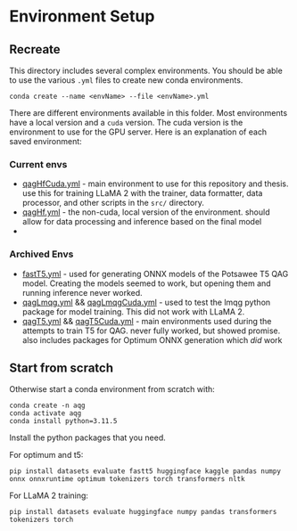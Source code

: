 # Environment Setup
## Recreate
This directory includes several complex environments. You should be able to use the various `.yml` files to create new conda environments.
```
conda create --name <envName> --file <envName>.yml
```
There are different environments available in this folder. Most environments have a local version and a `cuda` version. The cuda version is the environment to use for the GPU server. Here is an explanation of each saved environment:
### Current envs
* [qagHfCuda.yml](archive/qagHfCuda.yml) - main environment to use for this repository and thesis. use this for training LLaMA 2 with the trainer, data formatter, data processor, and other scripts in the `src/` directory.
* [qagHf.yml](archive/qagHf.yml) - the non-cuda, local version of the environment. should allow for data processing and inference based on the final model
* 
### Archived Envs
* [fastT5.yml](archive/fastT5.yml) - used for generating ONNX models of the Potsawee T5 QAG model. Creating the models seemed to work, but opening them and running inference never worked.
* [qagLmqg.yml](archive/qagLmqg.yml) && [qagLmqgCuda.yml](archive/qagLmqgCuda.yml) - used to test the lmqg python package for model training. This did not work with LLaMA 2.
* [qagT5.yml](archive/qagT5.yml) && [qagT5Cuda.yml](archive/qagT5Cuda.yml) - main environments used during the attempts to train T5 for QAG. never fully worked, but showed promise. also includes packages for Optimum ONNX generation which *did* work

## Start from scratch
Otherwise start a conda environment from scratch with:

```
conda create -n aqg
conda activate aqg
conda install python=3.11.5
```

Install the python packages that you need.

For optimum and t5:
```
pip install datasets evaluate fastt5 huggingface kaggle pandas numpy onnx onnxruntime optimum tokenizers torch transformers nltk
```

For LLaMA 2 training:
```
pip install datasets evaluate huggingface numpy pandas transformers tokenizers torch
```